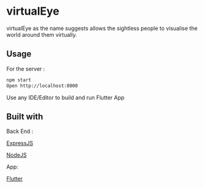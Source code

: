 # virtualEye

virtualEye as the name suggests allows the sightless people to visualise the world around them virtually.


## Usage
For the server :
```bash
npm start
Open http://localhost:8000
```
Use any IDE/Editor to build and run Flutter App

## Built with

Back End :

[ExpressJS](https://expressjs.com)

[NodeJS](https://nodejs.org)


App:

[Flutter](https://flutter.dev/)
